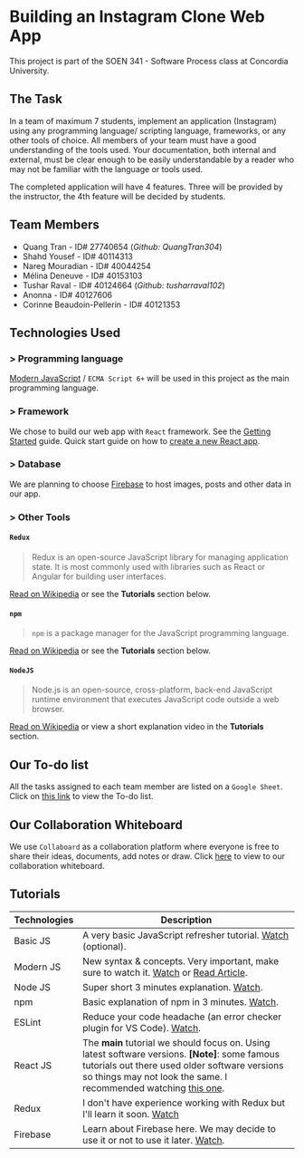 # **Building an Instagram Clone Web App**
This project is part of the SOEN 341 - Software Process class at Concordia University.

## **The Task**
In a team of maximum 7 students, implement an application (Instagram) using any programming language/ scripting language, frameworks, or any other tools of choice. All members of your team must have a good understanding of the tools used. Your documentation, both internal and external, must be clear enough to be easily understandable by a reader who may not be familiar with the language or tools used.

The completed application will have 4 features. Three will be provided by the instructor, the 4th feature will be decided by students.

## **Team Members**
+ Quang Tran - ID# 27740654  (*Github: QuangTran304*)
+ Shahd Yousef - ID# 40114313
+ Nareg Mouradian - ID# 40044254
+ Mélina Deneuve - ID# 40153103
+ Tushar Raval - ID# 40124664   (*Github: tusharraval102*)
+ Anonna - ID# 40127606
+ Corinne Beaudoin-Pellerin - ID# 40121353


## **Technologies Used**
### **> Programming language**
[Modern JavaScript](https://en.wikipedia.org/wiki/ECMAScript#:~:text=ECMAScript%20(or%20ES)%20is%20a,pages%20across%20different%20Web%20browsers.) / `ECMA Script 6+` will be used in this project as the main programming language.

### **> Framework**
We chose to build our web app with `React` framework. See the [Getting Started](https://reactjs.org/docs/getting-started.html) guide. Quick start guide on how to [create a new React app](https://reactjs.org/docs/create-a-new-react-app.html).

### **> Database**
We are planning to choose [Firebase](https://firebase.google.com/) to host images, posts and other data in our app.

### **> Other Tools**
#### `Redux`
> Redux is an open-source JavaScript library for managing application state. It is most commonly used with libraries such as React or Angular for building user interfaces. 

[Read on Wikipedia](https://en.wikipedia.org/wiki/Redux_(JavaScript_library)) or see the **Tutorials** section below.

#### `npm`
> `npm` is a package manager for the JavaScript programming language. 

[Read on Wikipedia](https://en.wikipedia.org/wiki/Npm_(software)) or see the **Tutorials** section below.

#### `NodeJS`
> Node.js is an open-source, cross-platform, back-end JavaScript runtime environment that executes JavaScript code outside a web browser.

[Read on Wikipedia](https://en.wikipedia.org/wiki/Node.js) or view a short explanation video in the **Tutorials** section.

## **Our To-do list**
All the tasks assigned to each team member are listed on a `Google Sheet`.
Click on [this link](https://docs.google.com/spreadsheets/d/1X7ElBQj5sJhMfGpT3BbRrOHFpmPM4YAUXYG36gEabS8/edit?usp=sharing) to view the To-do list.

## **Our Collaboration Whiteboard**
We use `Collaboard` as a collaboration platform where everyone is free to share their ideas, documents, add notes or draw. Click [here](https://web.collaboard.app/acceptProjectInvitation?token=XvI%2FaSI9VPAkZQu7PMkZu6ZHKbMEOA3MKzZ1zAo%2BsCz7QpdEtxH5JXSLEoGxOv5LCLf1MkBvVLMpwml%2BVTRVINuIA3CF4CSJfs4TpBTHhCBM0Tx24HzBcYWc8zn2yDky) to view to our collaboration whiteboard.

## **Tutorials**
| Technologies | Description |
| ------ | ----------- |
| Basic JS | A very basic JavaScript refresher tutorial. [Watch](https://www.youtube.com/watch?v=W6NZfCO5SIk) (optional).|
| Modern JS | New syntax & concepts. Very important, make sure to watch it. [Watch](https://www.youtube.com/watch?v=NCwa_xi0Uuc) or [Read Article](https://www.freecodecamp.org/learn/javascript-algorithms-and-data-structures/es6/). |
| Node JS | Super short 3 minutes explanation. [Watch](https://www.youtube.com/watch?v=XUSHH0E-7zk&list=PLTjRvDozrdlydy3uUBWZlLUTNpJSGGCEm). |
| npm | Basic explanation of npm in 3 minutes. [Watch](https://www.youtube.com/watch?v=pa4dc480Apo). |
| ESLint | Reduce your code headache (an error checker plugin for VS Code). [Watch](https://www.youtube.com/watch?v=qhuFviJn-es). |
| React JS | The **main** tutorial we should focus on. Using latest software versions. **[Note]**: some famous tutorials out there used older software versions so things may not look the same. I recommended watching [this one](https://www.youtube.com/watch?v=j942wKiXFu8&list=PL4cUxeGkcC9gZD-Tvwfod2gaISzfRiP9d&index=1). |
| Redux | I don't have experience working with Redux but I'll learn it soon. [Watch](https://www.youtube.com/watch?v=poQXNp9ItL4) |
| Firebase | Learn about Firebase here. We may decide to use it or not to use it later. [Watch](https://www.youtube.com/watch?v=q5J5ho7YUhA). |